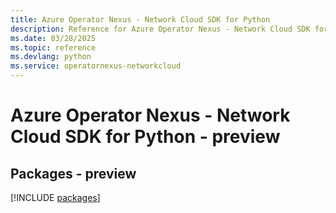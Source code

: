 ```yaml
---
title: Azure Operator Nexus - Network Cloud SDK for Python
description: Reference for Azure Operator Nexus - Network Cloud SDK for Python
ms.date: 03/28/2025
ms.topic: reference
ms.devlang: python
ms.service: operatornexus-networkcloud
---
```

# Azure Operator Nexus - Network Cloud SDK for Python - preview
## Packages - preview
[!INCLUDE [packages](operator-nexus---network-cloud-index.md)]